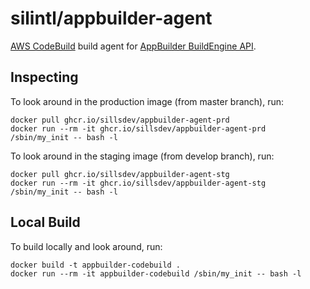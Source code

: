 # silintl/appbuilder-agent #

[AWS CodeBuild](https://aws.amazon.com/codebuild/) build agent for [AppBuilder BuildEngine API](/sillsdev/appbuilder-buildengine-api).

## Inspecting

To look around in the production image (from master branch), run:

    docker pull ghcr.io/sillsdev/appbuilder-agent-prd
    docker run --rm -it ghcr.io/sillsdev/appbuilder-agent-prd /sbin/my_init -- bash -l

To look around in the staging image (from develop branch), run:

    docker pull ghcr.io/sillsdev/appbuilder-agent-stg
    docker run --rm -it ghcr.io/sillsdev/appbuilder-agent-stg /sbin/my_init -- bash -l

## Local Build

To build locally and look around, run:

    docker build -t appbuilder-codebuild .
    docker run --rm -it appbuilder-codebuild /sbin/my_init -- bash -l

